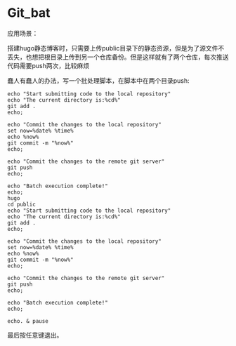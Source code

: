 # Git_bat


<!--more-->

应用场景：

搭建hugo静态博客时，只需要上传public目录下的静态资源，但是为了源文件不丢失，也想把根目录上传到另一个仓库备份。但是这样就有了两个仓库，每次推送代码需要push两次，比较麻烦

蠢人有蠢人的办法，写一个批处理脚本，在脚本中在两个目录push:

```shell
echo "Start submitting code to the local repository"
echo "The current directory is:%cd%"
git add .
echo;
 
echo "Commit the changes to the local repository"
set now=%date% %time%
echo %now%
git commit -m "%now%"
echo;
 
echo "Commit the changes to the remote git server"
git push
echo;
 
echo "Batch execution complete!"
echo;
hugo 
cd public
echo "Start submitting code to the local repository"
echo "The current directory is:%cd%"
git add .
echo;
 
echo "Commit the changes to the local repository"
set now=%date% %time%
echo %now%
git commit -m "%now%"
echo;
 
echo "Commit the changes to the remote git server"
git push
echo;
 
echo "Batch execution complete!"
echo;

echo. & pause
```

最后按任意键退出。

